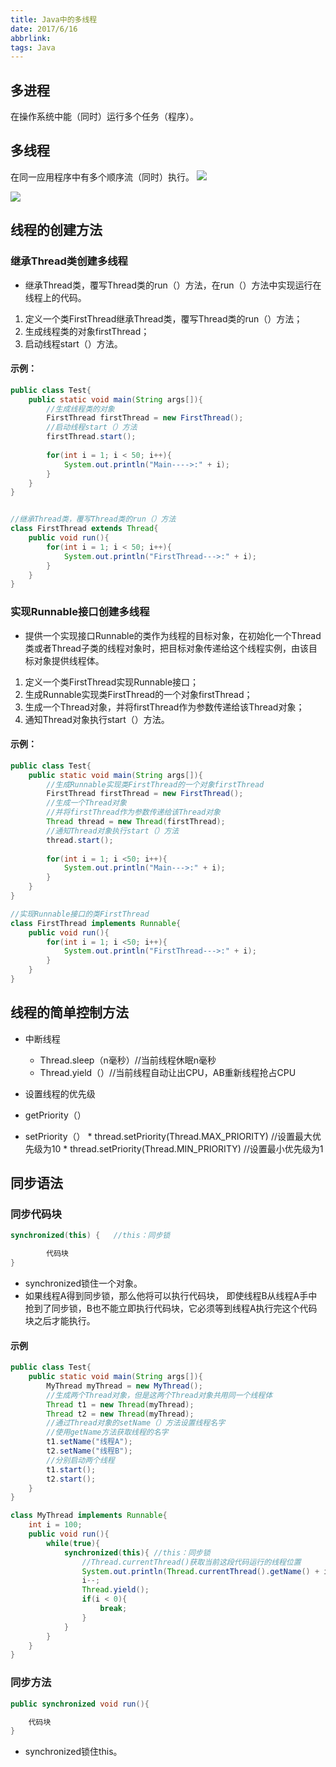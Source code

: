 ```yaml
---
title: Java中的多线程
date: 2017/6/16 
abbrlink:
tags: Java
---
```


## 多进程 
在操作系统中能（同时）运行多个任务（程序）。

## 多线程 ##
在同一应用程序中有多个顺序流（同时）执行。
![](http://i.imgur.com/svr5BHK.png)

![](http://i.imgur.com/Pw3R29D.png)

## 线程的创建方法 ##
### 继承Thread类创建多线程 ###
* 继承Thread类，覆写Thread类的run（）方法，在run（）方法中实现运行在线程上的代码。

1. 定义一个类FirstThread继承Thread类，覆写Thread类的run（）方法；
2. 生成线程类的对象firstThread；
3. 启动线程start（）方法。

#### 示例： ####
```java
public class Test{
	public static void main(String args[]){
		//生成线程类的对象
		FirstThread firstThread = new FirstThread();
		//启动线程start（）方法
		firstThread.start();
		
		for(int i = 1; i < 50; i++){
			System.out.println("Main---->:" + i);
		}
	}
}


//继承Thread类，覆写Thread类的run（）方法
class FirstThread extends Thread{
	public void run(){
		for(int i = 1; i < 50; i++){
			System.out.println("FirstThread--->:" + i);
		}
	}
}
```
### 实现Runnable接口创建多线程 ###
* 提供一个实现接口Runnable的类作为线程的目标对象，在初始化一个Thread类或者Thread子类的线程对象时，把目标对象传递给这个线程实例，由该目标对象提供线程体。

1. 定义一个类FirstThread实现Runnable接口；
2. 生成Runnable实现类FirstThread的一个对象firstThread；
3. 生成一个Thread对象，并将firstThread作为参数传递给该Thread对象；
4. 通知Thread对象执行start（）方法。

#### 示例： ####
```java
public class Test{
	public static void main(String args[]){
		//生成Runnable实现类FirstThread的一个对象firstThread
		FirstThread firstThread = new FirstThread();
		//生成一个Thread对象
		//并将firstThread作为参数传递给该Thread对象
		Thread thread = new Thread(firstThread);
		//通知Thread对象执行start（）方法
		thread.start();
		
		for(int i = 1; i <50; i++){
			System.out.println("Main--->:" + i);
		}
	}
}

//实现Runnable接口的类FirstThread
class FirstThread implements Runnable{
	public void run(){
		for(int i = 1; i <50; i++){
			System.out.println("FirstThread--->:" + i);
		}
	}
}
```

   
## 线程的简单控制方法 ##

* 中断线程
  * Thread.sleep（n毫秒）//当前线程休眠n毫秒
  * Thread.yield（）//当前线程自动让出CPU，AB重新线程抢占CPU
 
*  设置线程的优先级
  *  getPriority（）
  *  setPriority（）
    * thread.setPriority(Thread.MAX_PRIORITY) //设置最大优先级为10
    * thread.setPriority(Thread.MIN_PRIORITY) //设置最小优先级为1
    
## 同步语法 ##
### 同步代码块 ###

```java 
synchronized(this) {   //this：同步锁

		代码块
}
```
* synchronized锁住一个对象。
* 如果线程A得到同步锁，那么他将可以执行代码块，
   即使线程B从线程A手中抢到了同步锁，B也不能立即执行代码块，它必须等到线程A执行完这个代码块之后才能执行。

#### 示例 ####
```java
public class Test{
	public static void main(String args[]){
		MyThread myThread = new MyThread();
		//生成两个Thread对象，但是这两个Thread对象共用同一个线程体
		Thread t1 = new Thread(myThread); 
		Thread t2 = new Thread(myThread);
		//通过Thread对象的setName（）方法设置线程名字
		//使用getName方法获取线程的名字
		t1.setName("线程A");
		t2.setName("线程B");
		//分别启动两个线程
		t1.start();
		t2.start();
	}
}

class MyThread implements Runnable{
	int i = 100;
	public void run(){
		while(true){
			synchronized(this){ //this：同步锁
				//Thread.currentThread()获取当前这段代码运行的线程位置
				System.out.println(Thread.currentThread().getName() + i);
				i--;
				Thread.yield();
				if(i < 0){
					break;
				}
			}
		}
	}
}
```
### 同步方法 ###
```java
public synchronized void run(){

	代码块
}

```
* synchronized锁住this。

